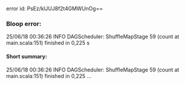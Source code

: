 error id: PsEz/klJUJ8f2t4GMWUnOg==
### Bloop error:

25/06/18 00:36:26 INFO DAGScheduler: ShuffleMapStage 59 (count at main.scala:151) finished in 0,225 s
#### Short summary: 

25/06/18 00:36:26 INFO DAGScheduler: ShuffleMapStage 59 (count at main.scala:151) finished in 0,225 ...